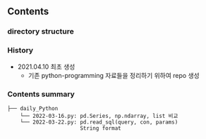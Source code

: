 ## Contents
### directory structure

### History 
- 2021.04.10 최초 생성 
  - 기존 python-programming 자료들을 정리하기 위하여 repo 생성

### Contents summary
```
├── daily_Python
    └── 2022-03-16.py: pd.Series, np.ndarray, list 비교
    └── 2022-03-22.py: pd.read_sql(query, con, params)
                       String format
```
